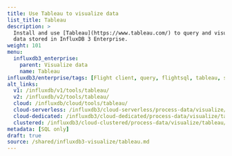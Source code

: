 ```yaml
---
title: Use Tableau to visualize data
list_title: Tableau
description: >
  Install and use [Tableau](https://www.tableau.com/) to query and visualize
  data stored in InfluxDB 3 Enterprise.
weight: 101
menu:
  influxdb3_enterprise:
    parent: Visualize data
    name: Tableau
influxdb3/enterprise/tags: [Flight client, query, flightsql, tableau, sql]
alt_links:
  v1: /influxdb/v1/tools/tableau/
  v2: /influxdb/v2/tools/tableau/
  cloud: /influxdb/cloud/tools/tableau/
  cloud-serverless: /influxdb3/cloud-serverless/process-data/visualize/tableau/
  cloud-dedicated: /influxdb3/cloud-dedicated/process-data/visualize/tableau/
  clustered: /influxdb3/cloud-clustered/process-data/visualize/tableau/
metadata: [SQL only]
draft: true 
source: /shared/influxdb3-visualize/tableau.md
---
```


<!--
The content of this file is at content/shared/influxdb3-visualize/tableau.md
-->
